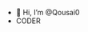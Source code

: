 - 👋 Hi, I’m @Qousai0
- CODER

<!---
Qousai0/Qousai0 is a ✨ special ✨ repository because its `README.md` (this file) appears on your GitHub profile.
You can click the Preview link to take a look at your changes.
--->
